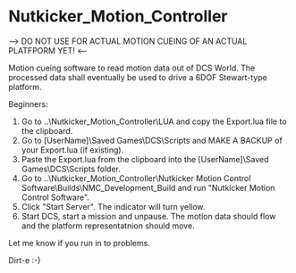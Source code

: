 # Nutkicker_Motion_Controller

--> DO NOT USE FOR ACTUAL MOTION CUEING OF AN ACTUAL PLATFPORM YET! <--

Motion cueing software to read motion data out of DCS World. The processed data shall eventually be used to drive a 6DOF Stewart-type platform.

Beginners:
1. Go to ..\Nutkicker_Motion_Controller\LUA and copy the Export.lua file to the clipboard.
2. Go to [UserName]\Saved Games\DCS\Scripts and MAKE A BACKUP of your Export.lua (if existing).
3. Paste the Export.lua from the clipboard into the [UserName]\Saved Games\DCS\Scripts folder.
4. Go to ..\Nutkicker_Motion_Controller\Nutkicker Motion Control Software\Builds\NMC_Development_Build and run "Nutkicker Motion Control Software".
5. Click "Start Server". The indicator will turn yellow.
6. Start DCS, start a mission and unpause. The motion data should flow and the platform representatnion should move.


Let me know if you run in to problems.

Dirt-e :-)
